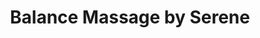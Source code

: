 ---
title: "Balance Massage by Serene"
url: /grand-junction/balance-massage-by-serene/
shop: Massage
---